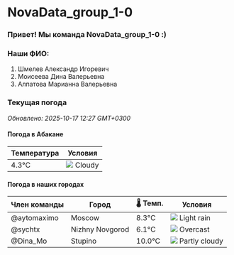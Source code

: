 # NovaData_group_1-0
### Привет! Мы команда NovaData_group_1-0 :)

### Наши ФИО:
1. Шмелев Александр Игоревич
2. Моисеева Дина Валерьевна
3. Алпатова Марианна Валерьевна

### Текущая погода
<!-- WEATHER:START -->
_Обновлено: 2025-10-17 12:27 GMT+0300_

#### Погода в Абакане

| Температура | Условия |
|-------------|----------|
| 4.3°C     | ![](https://cdn.weatherapi.com/weather/64x64/day/119.png) Cloudy |

#### Погода в наших городах

| Член команды  | Город               | 🌡️ Темп.  | Условия          |
|---------------|---------------------|-----------|--------------------|
| @aytomaximo    | Moscow              |    8.3°C | ![](https://cdn.weatherapi.com/weather/64x64/day/296.png) Light rain   |
| @sychtx        | Nizhny Novgorod     |    6.1°C | ![](https://cdn.weatherapi.com/weather/64x64/day/122.png) Overcast     |
| @Dina_Mo       | Stupino             |   10.0°C | ![](https://cdn.weatherapi.com/weather/64x64/day/116.png) Partly cloudy |

<!-- WEATHER:END -->
